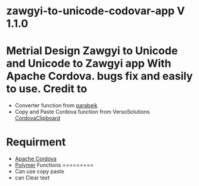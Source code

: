 # zawgyi-to-unicode-codovar-app V 1.1.0
Metrial Design Zawgyi to Unicode and Unicode to Zawgyi app With Apache Cordova. bugs fix and easily to use.
Credit to
=========
* Converter function from [parabeik](https://github.com/ngwestar/parabaik)
* Copy and Paste Cordova function from VersoSolutions [CordovaClipboard](https://github.com/VersoSolutions/CordovaClipboard)

Requirment
=========
* [Apache Cordova](https://cordova.apache.org/)
* [Polymer](polymer-project.org)
Functions
=========
* Can use copy paste
* can Clear text

